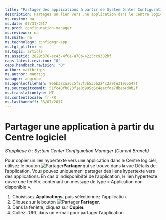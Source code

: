 ```yaml
---
title: "Partager des applications à partir de System Center Configuration Manager | Microsoft Docs"
description: Partagez un lien vers une application dans le Centre logiciel de System Center Configuration Manager.
ms.custom: na
ms.date: 07/31/2017
ms.prod: configuration-manager
ms.reviewer: na
ms.suite: na
ms.technology: configmgr-app
ms.tgt_pltfrm: na
ms.topic: article
ms.assetid: 2629c376-ec43-4f0e-a78b-4223cc9302bf
caps.latest.revision: "0"
caps.handback.revision: "0"
author: mattbriggs
ms.author: mabrigg
manager: angrobe
ms.openlocfilehash: 9e6b32caa6c5f27f3b535b224c2a9fe31905547f
ms.sourcegitcommit: 51fc48fb023f1e8d995c6c4eacfda7dbec4d0b2f
ms.translationtype: HT
ms.contentlocale: fr-FR
ms.lasthandoff: 08/07/2017
---
```

# <a name="share-an-application-from-software-center"></a>Partager une application à partir du Centre logiciel

*S’applique à : System Center Configuration Manager (Current Branch)* <!-- 1706 -->

Pour copier un lien hypertexte vers une application dans le Centre logiciel, utilisez le bouton ![Partager](media/share15.png)**Partager** qui se trouve dans la vue Détails de l’application. Vous pouvez uniquement partager des liens hypertexte vers des applications. En cas d’indisponibilité de l’application, le lien hypertexte ouvre une fenêtre contenant un message de type « Application non disponible ».

1. Choisissez **Applications**, puis sélectionnez l’application.
2. Cliquez sur le bouton ![Partager](media/share15.png) **Partager**.
3. Dans la fenêtre, cliquez sur **Copier**.
4. Collez l’URL dans un e-mail pour partager l’application.